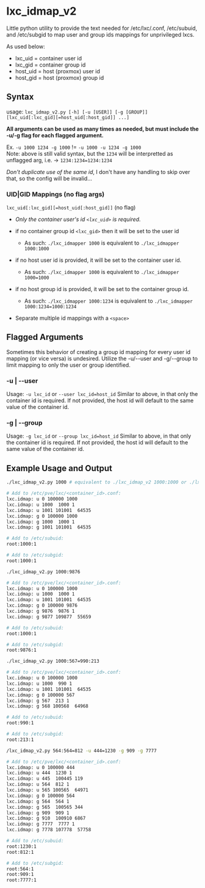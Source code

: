 # lxc_idmap_v2
Little python utility to provide the text needed for /etc/lxc/<ctid>.conf, /etc/subuid, and /etc/subgid to map user and group ids mappings for unprivileged lxcs.

As used below: 
- lxc_uid = container user id
- lxc_gid = container group id
- host_uid = host (proxmox) user id
- host_gid = host (proxmox) group id
  

<h2>Syntax</h2>

usage: `lxc_idmap_v2.py [-h] [-u [USER]] [-g [GROUP]] [lxc_uid[:lxc_gid][=host_uid[:host_gid]] ...]`

<b>All arguments can be used as many times as needed, but must include the -u/-g flag for each flagged argument.</b>

Ex. `-u 1000 1234 -g 1000` != `-u 1000 -u 1234 -g 1000`  
Note: above is still valid syntax, but the `1234` will be interpretted as unflagged arg, i.e. -> `1234:1234=1234:1234`

<em>Don't duplicate use of the same id</em>, I don't have any handling to skip over that, so the config will be invalid...


<h3>UID|GID Mappings (no flag args)</h3>

`lxc_uid[:lxc_gid][=host_uid[:host_gid]]` (no flag)

- *Only the container user's id `<lxc_uid>` is required.*
- if no container group id `<lxc_gid>` then it will be set to the user id
  - As such: `./lxc_idmapper 1000` is equivalent to `./lxc_idmapper 1000:1000`   
- if no host user id is provided, it will be set to the container user id.
  - As such: `./lxc_idmapper 1000` is equivalent to `./lxc_idmapper 1000=1000`  
- if no host group id is provided, it will be set to the container group id.
  - As such: `./lxc_idmapper 1000:1234` is equivalent to `./lxc_idmapper 1000:1234=1000:1234`

- Separate multiple id mappings with a `<space>`
 
<h2>Flagged Arguments</h2>
Sometimes this behavior of creating a group id mapping for every user id mapping (or vice versa) is undesired. Utilize the -u/--user and -g/--group to limit mapping to only the user or group identified. 

<h3>-u | --user</h3>

Usage: `-u lxc_id` or `--user lxc_id=host_id`
Similar to above, in that only the container id is required. If not provided, the host id will default to the same value of the container id. 

<h3>-g | --group</h3>

Usage: `-g lxc_id` or `--group lxc_id=host_id`
Similar to above, in that only the container id is required. If not provided, the host id will default to the same value of the container id. 

<h2>Example Usage and Output</h2>

```bash
./lxc_idmap_v2.py 1000 # equivalent to ./lxc_idmap_v2 1000:1000 or ./lxc_idmap_v2 1000:1000=1000:1000

# Add to /etc/pve/lxc/<container_id>.conf:
lxc.idmap: u 0 100000 1000
lxc.idmap: u 1000  1000 1
lxc.idmap: u 1001 101001  64535
lxc.idmap: g 0 100000 1000
lxc.idmap: g 1000  1000 1
lxc.idmap: g 1001 101001  64535

# Add to /etc/subuid:
root:1000:1

# Add to /etc/subgid:
root:1000:1
```

```bash
./lxc_idmap_v2.py 1000:9876

# Add to /etc/pve/lxc/<container_id>.conf:
lxc.idmap: u 0 100000 1000
lxc.idmap: u 1000  1000 1
lxc.idmap: u 1001 101001  64535
lxc.idmap: g 0 100000 9876
lxc.idmap: g 9876  9876 1
lxc.idmap: g 9877 109877  55659

# Add to /etc/subuid:
root:1000:1

# Add to /etc/subgid:
root:9876:1
```

```bash
./lxc_idmap_v2.py 1000:567=990:213

# Add to /etc/pve/lxc/<container_id>.conf:
lxc.idmap: u 0 100000 1000
lxc.idmap: u 1000  990 1
lxc.idmap: u 1001 101001  64535
lxc.idmap: g 0 100000 567
lxc.idmap: g 567  213 1
lxc.idmap: g 568 100568  64968

# Add to /etc/subuid:
root:990:1

# Add to /etc/subgid:
root:213:1
```

```bash
/lxc_idmap_v2.py 564:564=812 -u 444=1230 -g 909 -g 7777

# Add to /etc/pve/lxc/<container_id>.conf:
lxc.idmap: u 0 100000 444
lxc.idmap: u 444  1230 1
lxc.idmap: u 445  100445 119
lxc.idmap: u 564  812 1
lxc.idmap: u 565 100565  64971
lxc.idmap: g 0 100000 564
lxc.idmap: g 564  564 1
lxc.idmap: g 565  100565 344
lxc.idmap: g 909  909 1
lxc.idmap: g 910  100910 6867
lxc.idmap: g 7777  7777 1
lxc.idmap: g 7778 107778  57758

# Add to /etc/subuid:
root:1230:1
root:812:1

# Add to /etc/subgid:
root:564:1
root:909:1
root:7777:1
```
